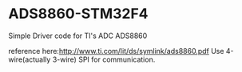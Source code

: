 # ADS8860-STM32F4
Simple Driver code for TI's ADC ADS8860

reference here:http://www.ti.com/lit/ds/symlink/ads8860.pdf
Use 4-wire(actually 3-wire) SPI for communication.
